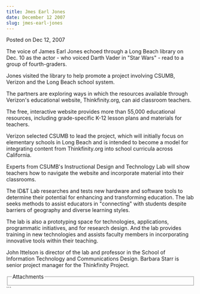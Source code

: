 ```yaml
---
title: Jmes Earl Jones
date: December 12 2007
slug: jmes-earl-jones
---
```


 
<span class="date">Posted on Dec 12, 2007 </span>
<p>
  The voice of James Earl Jones echoed through a Long Beach library on Dec. 10
  as the actor - who voiced Darth Vader in &quot;Star Wars&quot; - read to a
  group of fourth-graders.
</p>
<p>
  Jones visited the library to help promote a project involving CSUMB, Verizon
  and the Long Beach school system.
</p>
<p>
  The partners are exploring ways in which the resources available through
  Verizon&apos;s educational website, Thinkfinity.org, can aid classroom
  teachers.
</p>
<p>
  The free, interactive website provides more than 55,000 educational resources,
  including grade-specific K-12 lesson plans and materials for teachers.
</p>
<p>
  Verizon selected CSUMB to lead the project, which will initially focus on
  elementary schools in Long Beach and is intended to become a model for
  integrating content from Thinkfinity.org into school curricula across
  California.
</p>
<p>
  Experts from CSUMB&apos;s Instructional Design and Technology Lab will show
  teachers how to navigate the website and incorporate material into their
  classrooms.
</p>
<p>
  The ID&amp;T Lab researches and tests new hardware and software tools to
  determine their potential for enhancing and transforming education. The lab
  seeks methods to assist educators in &quot;connecting&quot; with students
  despite barriers of geography and diverse learning styles.
</p>
<p>
  The lab is also a prototyping space for technologies, applications,
  programmatic initiatives, and for research design. And the lab provides
  training in new technologies and assists faculty members in incorporating
  innovative tools within their teaching.
</p>
<p>
  John Ittelson is director of the lab and professor in the School of
  Information Technology and Communications Design. Barbara Starr is senior
  project manager for the Thinkfinity Project.
</p>
<fieldset class="fieldgroup group-attachments">
  <legend>Attachments</legend>
  <div class="field field-type-emvideo field-field-attach-video">
    <div class="field-items">
      <div class="field-item odd">
        <div class="emvideo emvideo-video emvideo-" />
      </div>
    </div>
  </div>
</fieldset>
```
